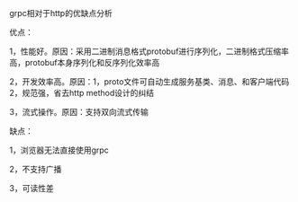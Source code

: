 grpc相对于http的优缺点分析

优点：

1，性能好。原因：采用二进制消息格式protobuf进行序列化，二进制格式压缩率高，protobuf本身序列化和反序列化效率高

2，开发效率高。原因：1，proto文件可自动生成服务基类、消息、和客户端代码 2，规范强，省去http method设计的纠结

3，流式操作。原因：支持双向流式传输

缺点：

1，浏览器无法直接使用grpc

2，不支持广播

3，可读性差